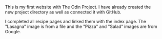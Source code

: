 This is my first website with The Odin Project. I have already created the new project directory as well as connected it with GitHub.

I completed all recipe pages and linked them with the index page. The "Lasagna" image is from a file and the "Pizza" and "Salad" images are from Google.
